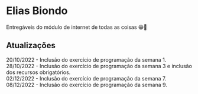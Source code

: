 # Elias Biondo
Entregáveis do módulo de internet de todas as coisas 😁🎉

## Atualizações
20/10/2022 - Inclusão do exercício de programação da semana 1.<br>
28/10/2022 - Inclusão do exercício de programação da semana 3 e inclusão dos recursos obrigatórios.<br>
02/12/2022 - Inclusão do exercício de programação da semana 7.<br>
08/12/2022 - Inclusão do exercício de programação da semana 9.<br>
